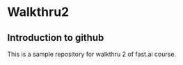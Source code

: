 # Walkthru2

## Introduction to github

This is a sample repository for walkthru 2  of fast.ai course.

